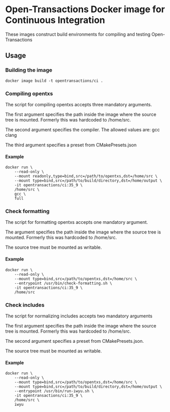 # Open-Transactions Docker image for Continuous Integration

These images construct build environments for compiling and testing Open-Transactions

## Usage

### Building the image

```
docker image build -t opentransactions/ci .
```

### Compiling opentxs

The script for compiling opentxs accepts three mandatory arguments.

The first argument specifies the path inside the image where the source tree is mounted. Formerly this was hardcoded to /home/src.

The second argument specifies the compiler. The allowed values are: gcc clang

The third argument specifies a preset from CMakePresets.json

#### Example

```
docker run \
    --read-only \
    --mount readonly,type=bind,src=/path/to/opentxs,dst=/home/src \
    --mount type=bind,src=/path/to/build/directory,dst=/home/output \
    -it opentransactions/ci:35_9 \
    /home/src \
    gcc \
    full
```

### Check formatting

The script for formatting opentxs accepts one mandatory argument.

The argument specifies the path inside the image where the source tree is mounted. Formerly this was hardcoded to /home/src.

The source tree must be mounted as writable.

#### Example

```
docker run \
    --read-only \
    --mount type=bind,src=/path/to/opentxs,dst=/home/src \
    --entrypoint /usr/bin/check-formatting.sh \
    -it opentransactions/ci:35_9 \
    /home/src
```

### Check includes

The script for normalizing includes accepts two mandatory arguments

The first argument specifies the path inside the image where the source tree is mounted. Formerly this was hardcoded to /home/src.

The second argument specifies a preset from CMakePresets.json.

The source tree must be mounted as writable.

#### Example

```
docker run \
    --read-only \
    --mount type=bind,src=/path/to/opentxs,dst=/home/src \
    --mount type=bind,src=/path/to/build/directory,dst=/home/output \
    --entrypoint /usr/bin/run-iwyu.sh \
    -it opentransactions/ci:35_9 \
    /home/src \
    iwyu
```
